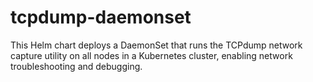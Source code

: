 # tcpdump-daemonset
This Helm chart deploys a DaemonSet that runs the TCPdump network capture utility on all nodes in a Kubernetes cluster, enabling network troubleshooting and debugging.
